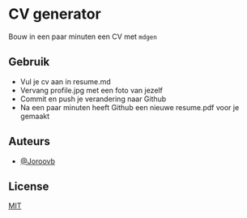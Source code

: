 
# CV generator
Bouw in een paar minuten een CV met `mdgen`
## Gebruik
* Vul je cv aan in resume.md
* Vervang profile.jpg met een foto van jezelf
* Commit en push je verandering naar Github
* Na een paar minuten heeft Github een nieuwe resume.pdf voor je gemaakt


## Auteurs

- [@Joroovb](https://github.com/Joroovb)


## License

[MIT](https://choosealicense.com/licenses/mit/)

